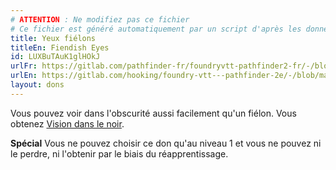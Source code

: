 ```yaml
---
# ATTENTION : Ne modifiez pas ce fichier
# Ce fichier est généré automatiquement par un script d'après les données du module Foundry VTT officiel et de sa traduction
title: Yeux fiélons
titleEn: Fiendish Eyes
id: LUXBuTAuK1glHOkJ
urlFr: https://gitlab.com/pathfinder-fr/foundryvtt-pathfinder2-fr/-/blob/master/data/feats/LUXBuTAuK1glHOkJ.htm
urlEn: https://gitlab.com/hooking/foundry-vtt---pathfinder-2e/-/blob/master/packs/data/feats.db/fiendish-eyes.json
layout: dons
---
```

Vous pouvez voir dans l'obscurité aussi facilement qu'un fiélon. Vous obtenez [Vision dans le noir](../capacités-ascendances/vision-dans-le-noir.html).

**Spécial** Vous ne pouvez choisir ce don qu'au niveau 1 et vous ne pouvez ni le perdre, ni l'obtenir par le biais du réapprentissage.
